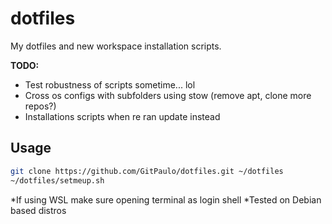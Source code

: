 # dotfiles
My dotfiles and new workspace installation scripts.

**TODO:**
- Test robustness of scripts sometime... lol
- Cross os configs with subfolders using stow (remove apt, clone more repos?)
- Installations scripts when re ran update instead

## Usage

```sh
git clone https://github.com/GitPaulo/dotfiles.git ~/dotfiles
~/dotfiles/setmeup.sh
```

*If using WSL make sure opening terminal as login shell
*Tested on Debian based distros
